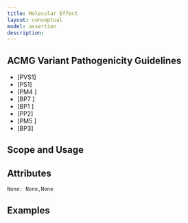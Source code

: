 ```yaml
---
title: Molecular Effect
layout: conceptual
model: assertion
description: 
---
```



ACMG Variant Pathogenicity Guidelines
-------------------------------------
* [PVS1]
* [PS1]
* [PM4 ]
* [BP7 ]
* [BP1 ]
* [PP2]
* [PM5 ]
* [BP3]

Scope and Usage
---------------

Attributes
----------
    None: None,None

Examples
--------
